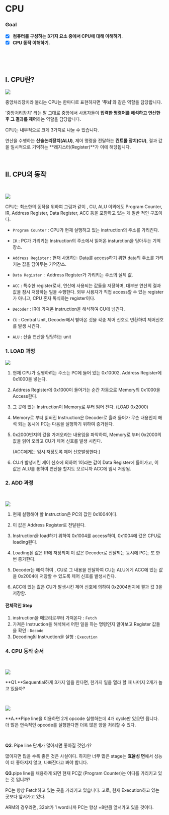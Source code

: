 # CPU

   

### Goal

   

- [x] **컴퓨터를 구성하는 3가지 요소 중에서 CPU에 대해 이해하기.**
- [x] **CPU 동작 이해하기.**

​     

​    

## I. CPU란?

   

![](http://makeshare.org/data/editor/1701/94509179fb9ffe5825fa86443362090f_1483963997_6.png)

  

중앙처리장치라 불리는 CPU는 한마디로 표현하자면 '**두뇌**'와 같은 역할을 담당합니다. 

'중앙처리장치' 라는 말 그대로 중앙에서 사용자들이 **입력한 명령어를 해석하고 연산한 후 그 결과를 제어**하는 역할을 담당합니다. 

  

CPU는 내부적으로 크게 3가지로 나눌 수 있습니다. 

연산을 수행하는 **산술논리장치(ALU)**, 제어 명령을 전달하는 **컨트롤 장치(CU)**, 결과 값을 일시적으로 기억하는 **레지스터(Register)**가 이에 해당됩니다.

​     

   

## II. CPU의 동작

​    

  

![](http://pds10.egloos.com/pds/200906/01/90/c0098890_4a23cb8bf0ec3.jpg)

  

 CPU는 최소한의 동작을 위하여 그림과 같이 , CU, ALU 이외에도 Program Counter, IR, Address Register, Data Register, ACC 등을 포함하고 있는 게 일반 적인 구조이다.

  

- `Program Counter` : CPU가 현재 실행하고 있는 instruction의 주소를 가리킨다.

- `IR` : PC가 가리키는 Instruction의 주소에서 읽어온 insturction을 담아두는 기억장소.

- `Address Register` : 현재 사용하는 Data를 access하기 위한 data의 주소를 가리키는 값을 담아두는 기억장소. 

- `Data Register `: Address Register가 가리키는 주소의 실제 값.

- `ACC` : 특수한 register로서, 연산에 사용되는 값들을 저장하며, 대부분 연산의 결과값을 잠시 저장하는 일을 수행한다. 외부 사용자가 직접 access할 수 있는 register가 아니고, CPU 혼자 독식하는 register이다.

- `Decoder` : IR에 가져온 instruction을 해석하여 CU에 넘긴다.

- `CU` : Central Unit, Decoder에서 받아온 것을 각종 제어 신호로 변환하여 제어신호를 발생 시킨다.

- `ALU` : 산술 연산을 담당하는 unit

   

   

### 1. LOAD 과정

  

![](http://pds10.egloos.com/pds/200908/03/90/c0098890_4a76e8f163f47.jpg)

   



  

1. 현재 CPU가 실행하려는 주소는 PC에 들어 있는 0x10002. Address Register에 0x1000을 넣는다.

2.  Address Register에 0x1000이 들어가는 순간 자동으로 Memory의 0x1000을 Access한다.

3.  그 곳에 있는 Instruction이 Memory로 부터 읽어 진다. (LOAD 0x2000)

4.  Memory로 부터 읽혀진 Instruction은 Decoder로 흘러 들어가 무슨 내용인지 해석 되는 동시에 PC는 다음을 실행하기 위하여 증가된다.

5. 0x2000번지의 값을 가져오라는 내용임을 파악하여, Memory로 부터 0x2000의 값을 읽어 오라고 CU가 제어 신호를 발생 시킨다.

    (ACC에게는 임시 저장토록 제어 신호발생한다.)

6. CU가 발생시킨 제어 신호에 의하여 1이라는 값이 Data Register에 들어가고, 이 값은 ALU를 통하여 연산을 할지도 모르니까 ACC에 임시 저장됨.

   

### 2. ADD 과정

​      

   

![](http://pds15.egloos.com/pds/200906/01/90/c0098890_4a23cbbea4696.jpg)

   

1. 현재 실행해야 할 Instruction은 PC의 값인 0x1004이다.

2. 이 값은 Address Register로 전달된다.

3. Instruction을 load하기 위하여 0x1004를 access하여, 0x1004에 값은 CPU로 loading된다.
4. Loading된 값은 IR에 저장되며 이 값은 Decoder로 전달되는 동시에 PC는 또 한번 증가한다.
5. Decoder는 해석 하여 , CU로 그 내용을 전달하여 CU는 ALU에게 ACC에 있는 값을 0x2004에 저장할 수 있도록 제어 신호를 발생시킨다.
6. ACC에 있는 값은 CU가 발생시킨 제어 신호에 의하여 0x2004번지에 결과 값 3을 저장함.

   

   

#### 전체적인 Step

1. instruction을 메모리로부터 가져온다 : `Fetch`
2. 가져온 Instruction을 해석해서 어떤 일을 하는 명령인지 알아보고 Register 값들을 확인 : `Decode`
3. Decoding된 Instruction을 실행 : `Execution`

   

  

### 4. CPU 동작 순서

   

​    

![](http://pds13.egloos.com/pds/200906/01/90/c0098890_4a23cbe4be288.jpg)





**Q1.**Sequential하게 3가지 일을 한다면, 한가지 일을 열라 할 때 나머지 2개가 놀고 있을까?

​    

  

![](http://pds11.egloos.com/pds/200906/01/90/c0098890_4a23cc0327b2a.jpg)







**A.**Pipe line을 이용하면 2개 opcode 실행하는데 4개 cycle만 있으면 됩니다. 더 많은 연속적인 opcode를 실행한다면 더욱 많은 양을 처리할 수 있다.

​        

**Q2**. Pipe line 단계가 많아지면 좋아질 것인가?

많아지면 많을 수록 좋은 것은 사실이다. 하지만 너무 많은 stage는 **효율성 면**에서 성능이 더 좋아지지 않고, 나빠진다고 봐야 합니다. 

   

**Q3**.pipe line을 채용하게 되면 현재 PC값 (Program Counter)는 어디를 가리키고 있는 것 입니까?

PC는 항상 Fetch하고 있는 곳을 가리키고 있습니다. 고로, 현재 Execution하고 있는 곳보다 앞서가고 있다.

ARM의 경우라면, 32bit가 1 word니까 PC는 항상 +8만큼 앞서가고 있을 것이다.